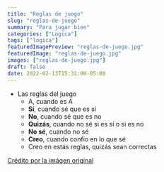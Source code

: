```yaml
---
title: "Reglas de juego"
slug: "reglas-de-juego"
summary: "Para jugar bien"
categories: ["Logica"]
tags: ["logica"]
featuredImagePreview: "reglas-de-juego.jpg"
featuredImage: "reglas-de-juego.jpg"
images: ["reglas-de-juego.jpg"]
draft: false
date: 2022-02-13T15:31:00-05:00
---
```


- Las reglas del juego
	- A, cuando es A
	- **Sí**, cuando sé que es sí
	- **No**, cuando sé que es no
	- **Quizás**, cuando no sé si es sí o si es no
	- **No sé**, cuando no sé
	- **Creo**, cuando confío en lo que sé
	- Creo en estás reglas, quizás sean correctas

[Crédito por la imágen original](https://www.mpadeco.com/thumb.php?zc=3&f=0&src=/sites/mpadeco/files/products/6c2d9ec9b197153c8bdffd7d0f53d94d.png&fl=none&w=500&h=500)
